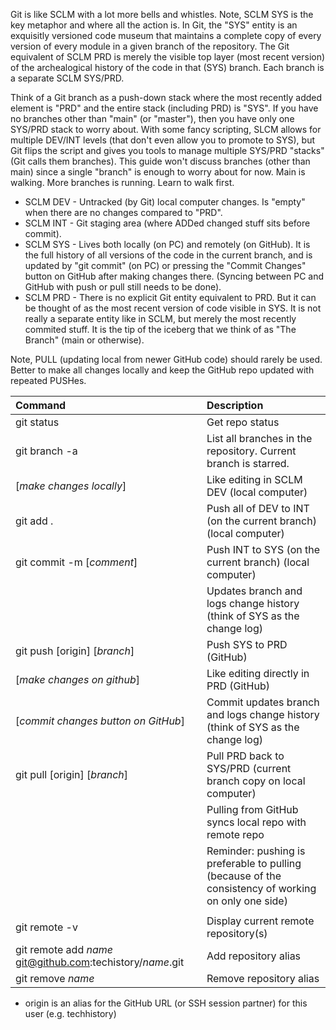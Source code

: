 Git is like SCLM with a lot more bells and whistles. Note, SCLM SYS is the key metaphor and where all the action is. In Git, the "SYS" entity is an exquisitly versioned code museum that maintains a complete copy of every version of every module in a given branch of the repository. The Git equivalent of SCLM PRD is merely the visible top layer (most recent version) of the archealogical history of the code in that (SYS) branch. Each branch is a separate SCLM SYS/PRD.

Think of a Git branch as a push-down stack where the most recently added element is "PRD" and the entire stack (including PRD) is "SYS". If you have no branches other than "main" (or "master"), then you have only one SYS/PRD stack to worry about. With some fancy scripting, SLCM allows for multiple DEV/INT levels (that don't even allow you to promote to SYS), but Git flips the script and gives you tools to manage multiple SYS/PRD "stacks" (Git calls them branches). This guide won't discuss branches (other than main) since a single "branch" is enough to worry about for now. Main is walking. More branches is running. Learn to walk first.

- SCLM DEV - Untracked (by Git) local computer changes. Is "empty" when there are no changes compared to "PRD".
- SCLM INT - Git staging area (where ADDed changed stuff sits before commit).
- SCLM SYS - Lives both locally (on PC) and remotely (on GitHub). It is the full history of all versions of the code in the current branch, and is updated by "git commit" (on PC) or pressing the "Commit Changes" button on GitHub after making changes there. (Syncing between PC and GitHub with push or pull still needs to be done).
- SCLM PRD - There is no explicit Git entity equivalent to PRD. But it can be thought of as the most recent version of code visible in SYS. It is not really a separate entity like in SCLM, but merely the most recently commited stuff. It is the tip of the iceberg that we think of as "The Branch" (main or otherwise).

Note, PULL (updating local from newer GitHub code) should rarely be used. Better to make all changes locally and keep the GitHub repo updated with repeated PUSHes.

| Command                                                    | Description                                                                                         |
| :--------------------------------------------------------- | :-------------------------------------------------------------------------------------------------- |
| git status                                                 | Get repo status                                                                                     |
| git branch -a                                              | List all branches in the repository. Current branch is starred.                                     |
| [_make changes locally_]                                   | Like editing in SCLM DEV (local computer)                                                           |
| git add .                                                  | Push all of DEV to INT (on the current branch) (local computer)                                     |
| git commit -m [_comment_]                                  | Push INT to SYS (on the current branch) (local computer)                                            |
|                                                            | Updates branch and logs change history (think of SYS as the change log)                             |
| git push [origin] [_branch_]                               | Push SYS to PRD (GitHub)                                                                            |
| [_make changes on github_]                                 | Like editing directly in PRD (GitHub)                                                               |
| [_commit changes button on GitHub_]                        | Commit updates branch and logs change history (think of SYS as the change log)                      |
| git pull [origin] [_branch_]                               | Pull PRD back to SYS/PRD (current branch copy on local computer)                                    |
|                                                            | Pulling from GitHub syncs local repo with remote repo                                               |
|                                                            | Reminder: pushing is preferable to pulling (because of the consistency of working on only one side) |
|                                                            |                                                                                                     |
| git remote -v                                              | Display current remote repository(s)                                                                |
| git remote add _name_ git@github.com:techistory/_name_.git | Add repository alias                                                                                |
| git remove _name_                                          | Remove repository alias                                                                             |

- origin is an alias for the GitHub URL (or SSH session partner) for this user (e.g. techhistory)
